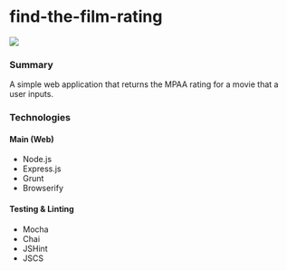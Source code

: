 # find-the-film-rating

<img src="https://travis-ci.org/kgentner/find-the-film-rating.svg?branch=master"></img>

### Summary
A simple web application that returns the MPAA rating for a movie that a user inputs.


### Technologies

#### Main (Web)
* Node.js
* Express.js
* Grunt
* Browserify

#### Testing & Linting
* Mocha
* Chai
* JSHint
* JSCS
